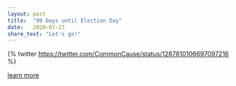 ```yaml
---
layout: post
title:  "99 Days until Election Day"
date:   2020-07-27
share_text: "Let's go!"
---
```


{% twitter https://twitter.com/CommonCause/status/1287810106697097216 %}

[learn more](https://commoncause.org)
